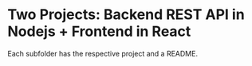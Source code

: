 # Two Projects: Backend REST API in Nodejs + Frontend in React 

Each subfolder has the respective project and a README.
